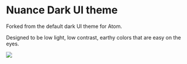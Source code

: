 # Nuance Dark UI theme

Forked from the default dark UI theme for Atom.

Designed to be low light, low contrast, earthy colors that are easy on the eyes.

![](https://github.com/polygonix/nuance-dark-ui/blob/master/screenshot.png)
